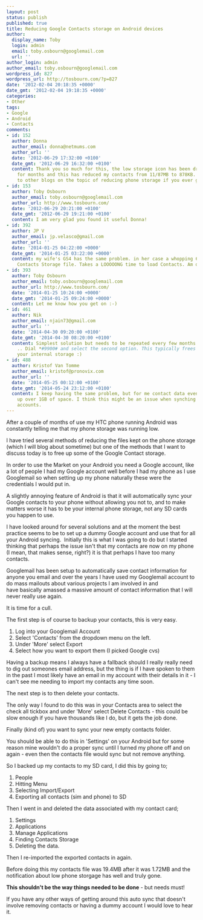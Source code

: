 ```yaml
---
layout: post
status: publish
published: true
title: Reducing Google Contacts storage on Android devices
author:
  display_name: Toby
  login: admin
  email: toby.osbourn@googlemail.com
  url: ''
author_login: admin
author_email: toby.osbourn@googlemail.com
wordpress_id: 827
wordpress_url: http://tosbourn.com/?p=827
date: '2012-02-04 20:18:35 +0000'
date_gmt: '2012-02-04 19:18:35 +0000'
categories:
- Other
tags:
- Google
- Android
- Contacts
comments:
- id: 152
  author: Donna
  author_email: donna@netmums.com
  author_url: ''
  date: '2012-06-29 17:32:00 +0100'
  date_gmt: '2012-06-29 16:32:00 +0100'
  content: Thank you so much for this, the low storage icon has been driving me nuts
    for months and this has reduced my contacts from 11/87MB to 878KB.  Looking forward
    to other blogs on the topic of reducing phone storage if you ever get time.
- id: 153
  author: Toby Osbourn
  author_email: toby.osbourn@googlemail.com
  author_url: http://www.tosbourn.com/
  date: '2012-06-29 20:21:00 +0100'
  date_gmt: '2012-06-29 19:21:00 +0100'
  content: I am very glad you found it useful Donna!
- id: 392
  author: JP V
  author_email: jp.velasco@gmail.com
  author_url: ''
  date: '2014-01-25 04:22:00 +0000'
  date_gmt: '2014-01-25 03:22:00 +0000'
  content: my wife's GS4 has the same problem. in her case a whopping 6GB size of
    Contacts Storage file. Takes a LOOOOONG time to load Contacts. Am doing this now.
- id: 393
  author: Toby Osbourn
  author_email: toby.osbourn@googlemail.com
  author_url: http://www.tosbourn.com/
  date: '2014-01-25 10:24:00 +0000'
  date_gmt: '2014-01-25 09:24:00 +0000'
  content: Let me know how you get on :-)
- id: 461
  author: Nik
  author_email: njain73@gmail.com
  author_url: ''
  date: '2014-04-30 09:20:00 +0100'
  date_gmt: '2014-04-30 08:20:00 +0100'
  content: Simplest solution but needs to be repeated every few months - 'clear dumstate/logcat'
    .. Dial *#9900# and select the second option. This typically frees up 50-75% of
    your internal storage :)
- id: 488
  author: Kristof Van Tomme
  author_email: kristof@pronovix.com
  author_url: ''
  date: '2014-05-25 00:12:00 +0100'
  date_gmt: '2014-05-24 23:12:00 +0100'
  content: I keep having the same problem, but for me contact data eventually takes
    up over 1GB of space. I think this might be an issue when synching with 2 google
    accounts.
---
```

<p>After a couple of months of use my HTC phone running Android was constantly telling me that my phone storage was running low.</p>
<p>I have tried several methods of reducing the files kept on the phone storage (which I will blog about sometime) but one of the methods that I want to discuss today is to free up some of the Google Contact storage.</p>
<p>In order to use the Market on your Android you need a Google account, like a lot of people I had my Google account well before I had my phone as I use Googlemail so when setting up my phone naturally these were the credentials I would put in.</p>
<p>A slightly annoying feature of Android is that it will automatically sync your Google contacts to your phone without allowing you not to, and to make matters worse it has to be your internal phone storage, not any SD cards you happen to use.</p>
<p>I have looked around for several solutions and at the moment the best practice seems to be to set up a dummy Google account and use that for all your Android syncing.  Initially this is what I was going to do but I started thinking that perhaps the issue isn't that my contacts are now on my phone (I mean, that makes sense, right?) it is that perhaps I have too many contacts.</p>
<p>Googlemail has been setup to automatically save contact information for anyone you email and over the years I have used my Googlemail account to do mass mailouts about various projects I am involved in and have basically amassed a massive amount of contact information that I will never really use again.</p>
<p>It is time for a cull.</p>
<p>The first step is of course to backup your contacts, this is very easy.</p>
<ol>
<li>Log into your Googlemail Account</li>
<li>Select 'Contacts' from the dropdown menu on the left.</li>
<li>Under 'More' select Export</li>
<li>Select how you want to export them (I picked Google cvs)</li>
</ol>
<p>Having a backup means I always have a fallback should I really really need to dig out someones email address, but the thing is if I have spoken to them in the past I most likely have an email in my account with their details in it - I can't see me needing to import my contacts any time soon.</p>
<p>The next step is to then delete your contacts.</p>
<p>The only way I found to do this was in your Contacts area to select the check all tickbox and under 'More' select Delete Contacts - this could be slow enough if you have thousands like I do, but it gets the job done.</p>
<p>Finally (kind of) you want to sync your new empty contacts folder.</p>
<p>You should be able to do this in 'Settings' on your Android but for some reason mine wouldn't do a proper sync until I turned my phone off and on again - even then the contacts file would sync but not remove anything.</p>
<p>So I backed up my contacts to my SD card, I did this by going to;</p>
<ol>
<li>People</li>
<li>Hitting Menu</li>
<li>Selecting Import/Export</li>
<li>Exporting all contacts (sim and phone) to SD</li>
</ol>
<p>Then I went in and deleted the data associated with my contact card;</p>
<ol>
<li>Settings</li>
<li>Applications</li>
<li>Manage Applications</li>
<li>Finding Contacts Storage</li>
<li>Deleting the data.</li>
</ol>
<p>Then I re-imported the exported contacts in again.</p>
<p>Before doing this my contacts file was 19.4MB after it was 1.72MB and the notification about low phone storgage has well and truly gone.</p>
<p><strong>This shouldn't be the way things needed to be done</strong> - but needs must!</p>
<p>If you have any other ways of getting around this auto sync that doesn't involve removing contacts or having a dummy account I would love to hear it.</p>
